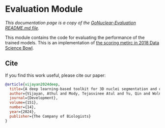 # Evaluation Module

_This documentation page is a copy of the [GoNuclear-Evaluation README.md file](https://github.com/kreshuklab/go-nuclear/blob/main/evaluation/README.md)._

This module contains the code for evaluating the performance of the trained models. This is an implementation of [the scoring metirc in 2018 Data Science Bowl](https://www.kaggle.com/code/stkbailey/step-by-step-explanation-of-scoring-metric).

## Cite

If you find this work useful, please cite our paper:

```bibtex
@article{vijayan2024deep,
  title={A deep learning-based toolkit for 3D nuclei segmentation and quantitative analysis in cellular and tissue context},
  author={Vijayan, Athul and Mody, Tejasvinee Atul and Yu, Qin and Wolny, Adrian and Cerrone, Lorenzo and Strauss, Soeren and Tsiantis, Miltos and Smith, Richard S and Hamprecht, Fred A and Kreshuk, Anna and others},
  journal={Development},
  volume={151},
  number={14},
  year={2024},
  publisher={The Company of Biologists}
}
```
